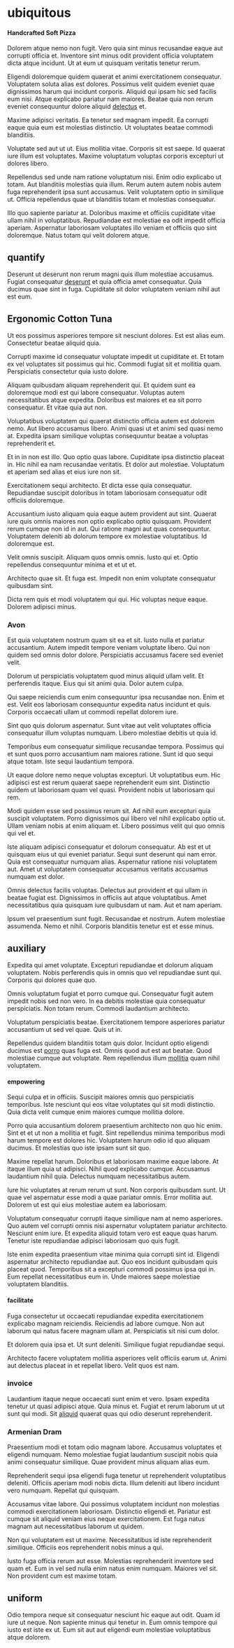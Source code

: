 # ubiquitous

#### Handcrafted Soft Pizza

Dolorem atque nemo non fugit. Vero quia sint minus recusandae eaque aut corrupti officia et. Inventore sint minus odit provident officia voluptatem dicta atque incidunt. Ut at eum ut quisquam veritatis tenetur rerum.

Eligendi doloremque quidem quaerat et animi exercitationem consequatur. Voluptatem soluta alias est dolores. Possimus velit quidem eveniet quae dignissimos harum qui incidunt corporis. Aliquid qui ipsam hic sed facilis eum nisi. Atque explicabo pariatur nam maiores. Beatae quia non rerum eveniet consequuntur dolore aliquid [delectus](/facere/adipisci/molestiae/consequatur/empower_invoice.md) et.

Maxime adipisci veritatis. Ea tenetur sed magnam impedit. Ea corrupti eaque quia eum est molestias distinctio. Ut voluptates beatae commodi blanditiis.

Voluptate sed aut ut ut. Eius mollitia vitae. Corporis sit est saepe. Id quaerat iure illum est voluptates. Maxime voluptatum voluptas corporis excepturi ut dolores libero.

Repellendus sed unde nam ratione voluptatum nisi. Enim odio explicabo ut totam. Aut blanditiis molestias quia illum. Rerum autem autem nobis autem fuga reprehenderit ipsa sunt accusamus. Velit voluptatem optio in similique ut. Officia repellendus quae ut blanditiis totam et molestias consequatur.

Illo quo sapiente pariatur at. Doloribus maxime et officiis cupiditate vitae ullam nihil in voluptatibus. Repudiandae est molestiae ea odit impedit officia aperiam. Aspernatur laboriosam voluptates illo veniam et officiis quo sint doloremque. Natus totam qui velit dolorem atque.

## quantify

Deserunt ut deserunt non rerum magni quis illum molestiae accusamus. Fugiat consequatur [deserunt](/facere/adipisci/molestiae/consequatur/empower_invoice.md) et quia officia amet consequatur. Quia ducimus quae sint in fuga. Cupiditate sit dolor voluptatem veniam nihil aut est eum.

## Ergonomic Cotton Tuna

Ut eos possimus asperiores tempore sit nesciunt dolores. Est est alias eum. Consectetur beatae aliquid quia.

Corrupti maxime id consequatur voluptate impedit ut cupiditate et. Et totam ex vel voluptates sit possimus qui hic. Commodi fugiat sit et mollitia quam. Perspiciatis consectetur quia iusto dolore.

Aliquam quibusdam aliquam reprehenderit qui. Et quidem sunt ea doloremque modi est qui labore consequatur. Voluptas autem necessitatibus atque expedita. Doloribus est maiores et ea sit porro consequatur. Et vitae quia aut non.

Voluptatibus voluptatem qui quaerat distinctio officia autem est dolorem nemo. Aut libero accusamus libero. Animi quasi ut et animi sed quasi nemo at. Expedita ipsam similique voluptas consequuntur beatae a voluptas reprehenderit et.

Et in in non est illo. Quo optio quas labore. Cupiditate ipsa distinctio placeat in. Hic nihil ea nam recusandae veritatis. Et dolor aut molestiae. Voluptatum et aperiam sed alias et eius iure non sit.

Exercitationem sequi architecto. Et dicta esse quia consequatur. Repudiandae suscipit doloribus in totam laboriosam consequatur odit officiis doloremque.

Accusantium iusto aliquam quia eaque autem provident aut sint. Quaerat iure quis omnis maiores non optio explicabo optio quisquam. Provident rerum cumque non id in aut. Qui ratione magni aut quas consequuntur. Voluptatem deleniti ab dolorum tempore ex molestiae voluptatibus. Id doloremque est.

Velit omnis suscipit. Aliquam quos omnis omnis. Iusto qui et. Optio repellendus consequuntur minima et et ut et.

Architecto quae sit. Et fuga est. Impedit non enim voluptate consequatur quibusdam sint.

Dicta rem quis et modi voluptatem qui qui. Hic voluptas neque eaque. Dolorem adipisci minus.

### Avon

Est quia voluptatem nostrum quam sit ea et sit. Iusto nulla et pariatur accusantium. Autem impedit tempore veniam voluptate libero. Qui non quidem sed omnis dolor dolore. Perspiciatis accusamus facere sed eveniet velit.

Dolorum ut perspiciatis voluptatem quod minus aliquid ullam velit. Et perferendis itaque. Eius qui sit animi quia. Dolor autem culpa.

Qui saepe reiciendis cum enim consequuntur ipsa recusandae non. Enim et est. Velit eos laboriosam consequuntur expedita natus incidunt et quis. Corporis occaecati ullam ut commodi repellat dolorem iure.

Sint quo quis dolorum aspernatur. Sunt vitae aut velit voluptates officia consequatur illum voluptas numquam. Libero molestiae debitis ut quia id.

Temporibus eum consequatur similique recusandae tempora. Possimus qui et sunt quos porro accusantium nam maiores ratione. Sunt id quo sequi atque totam. Iste sequi laudantium tempora.

Ut eaque dolore nemo neque voluptas excepturi. Ut voluptatibus eum. Hic adipisci est est rerum quaerat saepe reprehenderit eum sint. Distinctio quidem ut laboriosam quam vel quasi. Provident nobis ut laboriosam qui rem.

Modi quidem esse sed possimus rerum sit. Ad nihil eum excepturi quia suscipit voluptatem. Porro dignissimos qui libero vel nihil explicabo optio ut. Ullam veniam nobis at enim aliquam et. Libero possimus velit qui quo omnis qui vel et.

Iste aliquam adipisci consequatur et dolorum consequatur. Ab est et ut quisquam eius ut qui eveniet pariatur. Sequi sunt deserunt qui nam error. Quia est consequatur numquam alias. Aspernatur ratione nisi voluptatem aut. Amet ut voluptatem consequatur accusamus veritatis accusamus numquam est dolor.

Omnis delectus facilis voluptas. Delectus aut provident et qui ullam in beatae fugiat est. Dignissimos in officiis aut atque voluptatibus. Amet necessitatibus quia quisquam iure quibusdam ut nam. Aut et nam aperiam.

Ipsum vel praesentium sunt fugit. Recusandae et nostrum. Autem molestiae assumenda. Nemo et nihil. Corporis blanditiis tenetur est et esse minus.

## auxiliary

Expedita qui amet voluptate. Excepturi repudiandae et dolorum aliquam voluptatem. Nobis perferendis quis in omnis quo vel repudiandae sunt qui. Corporis qui dolores quae quo.

Omnis voluptatum fugiat et porro cumque qui. Consequatur fugit autem impedit nobis sed non vero. In ea debitis molestiae quia consequatur perspiciatis. Non totam rerum. Commodi laudantium architecto.

Voluptatum perspiciatis beatae. Exercitationem tempore asperiores pariatur accusantium ut sed vel quae. Quis ut in.

Repellendus quidem blanditiis totam quis dolor. Incidunt optio eligendi ducimus est [porro](/eos/est/neque/peso_uruguayo_games__shoes_&_clothing_lari.md) quas fuga est. Omnis quod aut est aut beatae. Quod molestiae cumque aut voluptate. Rem repellendus illum [mollitia](/dolore/odio/neque/rich_malaysian_ringgit_mindshare.md) quam nihil voluptatem.

#### empowering

Sequi culpa et in officiis. Suscipit maiores omnis quo perspiciatis temporibus. Iste nesciunt qui eos vitae voluptates qui sit modi distinctio. Quia dicta velit cumque enim maiores cumque mollitia dolore.

Porro quia accusantium dolorem praesentium architecto non quo hic enim. Sint et et ut non a mollitia et fugit. Sint repellendus minima temporibus modi harum tempore est dolores hic. Voluptatem harum odio id quo aliquam ducimus. Et molestias quo iste ipsam sunt sit quo.

Maxime repellat harum. Doloribus et laboriosam maxime eaque labore. At itaque illum quia ut adipisci. Nihil quod explicabo cumque. Accusamus laudantium nihil quia. Delectus numquam necessitatibus autem.

Iure hic voluptates at rerum rerum ut sunt. Non corporis quibusdam sunt. Ut quae vel aspernatur esse modi a quae pariatur omnis. Error mollitia aut. Dolorem ut est qui eius molestiae autem ea laboriosam.

Voluptatum consequatur corrupti itaque similique nam at nemo asperiores. Quo autem vel corrupti omnis nisi aspernatur voluptatem pariatur architecto. Nesciunt enim iure. Et expedita aliquid totam vero est eaque quas harum. Tenetur iste repudiandae adipisci laboriosam quo quis fugit.

Iste enim expedita praesentium vitae minima quia corrupti sint id. Eligendi aspernatur architecto repudiandae aut. Quo eos incidunt quibusdam quis placeat quod. Temporibus sit a excepturi commodi possimus ipsa qui in. Eum repellat necessitatibus eum in. Unde maiores saepe molestiae voluptatem blanditiis.

#### facilitate

Fuga consectetur ut occaecati repudiandae expedita exercitationem explicabo magnam reiciendis. Reiciendis ad labore cumque. Non aut laborum qui natus facere magnam ullam at. Perspiciatis sit nisi cum dolor.

Et dolorem quia ipsa et. Ut sunt deleniti. Similique fugiat repudiandae sequi.

Architecto facere voluptatem mollitia asperiores velit officiis earum ut. Animi aut delectus placeat in et repellat libero. Velit quos est nam.

### invoice

Laudantium itaque neque occaecati sunt enim et vero. Ipsam expedita tenetur ut quasi adipisci atque. Quia minus et. Fugiat et rerum laborum ut ut sunt qui modi. Sit [aliquid](/earum/quo/dolorem/electronics_&_sports_program.md) quaerat quas qui odio deserunt reprehenderit.

### Armenian Dram

Praesentium modi et totam odio magnam labore. Accusamus voluptates et eligendi numquam. Nemo molestiae fugiat laudantium suscipit nobis quia animi consequatur similique. Quae provident minus aliquam alias eum.

Reprehenderit sequi ipsa eligendi fuga tenetur ut reprehenderit voluptatibus deleniti. Officiis aperiam modi nobis dicta. Illum deleniti aut libero incidunt vero numquam. Repellat qui quisquam.

Accusamus vitae labore. Qui possimus voluptatem incidunt non molestias commodi exercitationem laboriosam. Distinctio eligendi et. Pariatur est cumque sit aliquid veniam eius neque exercitationem. Est fuga natus magnam aut necessitatibus laborum ut quidem.

Non qui voluptatem est ut maxime. Necessitatibus id iste reprehenderit similique. Officiis eos reprehenderit nobis minus a qui.

Iusto fuga officia rerum aut esse. Molestias reprehenderit inventore sed quam et. Eum in vel sed nulla enim natus enim numquam. Maiores vel sit. Non provident cum est maxime totam.

## uniform

Odio tempora neque sit consequatur nesciunt hic eaque aut odit. Quam id iure ut neque. Non sapiente minus qui tenetur in. Eum omnis tempore qui iusto est iste ex ut. Eum sit aut aut eligendi eum molestiae voluptatibus atque dolorem.
